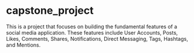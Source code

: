 # capstone_project

This is a project that focuses on building the fundamental features of a social media application. These features include User Accounts, Posts, Likes, Comments, Shares, Notifications, Direct Messaging, Tags, Hashtags, and Mentions.